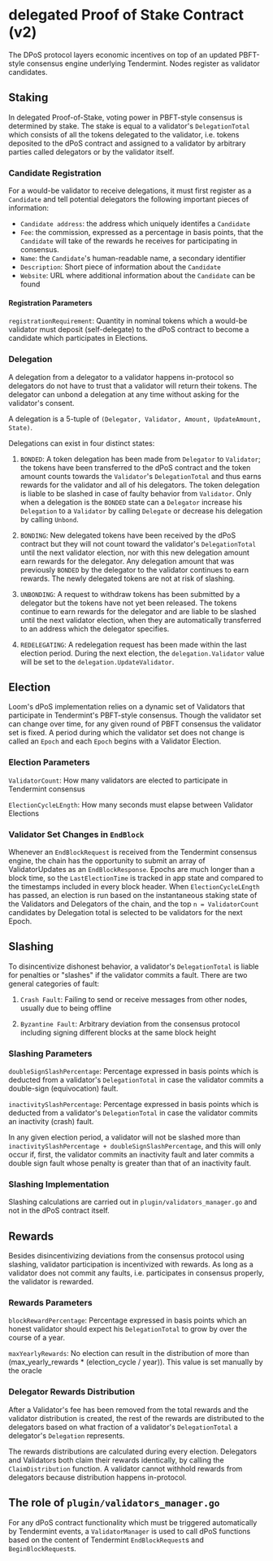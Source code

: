 # delegated Proof of Stake Contract (v2)

The DPoS protocol layers economic incentives on top of an updated PBFT-style consensus
engine underlying Tendermint. Nodes register as validator candidates.

## Staking

In delegated Proof-of-Stake, voting power in PBFT-style consensus is determined
by stake. The stake is equal to a validator's `DelegationTotal` which consists of
all the tokens delegated to the validator, i.e. tokens deposited to the dPoS
contract and assigned to a validator by arbitrary parties called delegators or
by the validator itself.

### Candidate Registration

For a would-be validator to receive delegations, it must first register
as a `Candidate` and tell potential delegators the following important pieces of
information:

* `Candidate address`: the address which uniquely identifes a `Candidate`
* `Fee`: the commission, expressed as a percentage in basis points, that the `Candidate` will take of the rewards he receives for participating in consensus.
* `Name`: the `Candidate`'s human-readable name, a secondary identifier
* `Description`: Short piece of information about the `Candidate`
* `Website`: URL where additional information about the `Candidate` can be found

#### Registration Parameters

`registrationRequirement`: Quantity in nominal tokens which a would-be validator
must deposit (self-delegate) to the dPoS contract to become a candidate
which participates in Elections.

### Delegation

A delegation from a delegator to a validator happens in-protocol so delegators do
not have to trust that a validator will return their tokens. The delegator can
unbond a delegation at any time without asking for the validator's consent.

A delegation is a 5-tuple of `(Delegator, Validator, Amount, UpdateAmount, State)`.

Delegations can exist in four distinct states:

1. `BONDED`: A token delegation has been made from `Delegator` to `Validator`; the
tokens have been transferred to the dPoS contract and the token amount counts
towards the `Validator`'s `DelegationTotal` and thus earns rewards for the validator
and all of his delegators. The token delegation is liable to be slashed in case
of faulty behavior from `Validator`. Only when a delegation is the `BONDED`
state can a `Delegator` increase his `Delegation` to a `Validator` by calling
`Delegate` or decrease his delegation by calling `Unbond`.

2. `BONDING`: New delegated tokens have been received by the dPoS contract but they
will not count toward the validator's `DelegationTotal` until the next validator
election, nor with this new delegation amount earn rewards for the delegator.
Any delegation amount that was previously `BONDED` by the delegator to the
validator continues to earn rewards. The newly delegated tokens are not at risk
of slashing.

3. `UNBONDING`: A request to withdraw tokens has been submitted by a delegator but
the tokens have not yet been released. The tokens continue to earn rewards for
the delegator and are liable to be slashed until the next validator election,
when they are automatically transferred to an address which the delegator specifies.

4. `REDELEGATING`: A redelegation request has been made within the last election
period. During the next election, the `delegation.Validator`  value will be set
to the `delegation.UpdateValidator`.

## Election

Loom's dPoS implementation relies on a dynamic set of Validators that
participate in Tendermint's PBFT-style consensus. Though the validator set can
change over time, for any given round of PBFT consensus the validator set is
fixed. A period during which the validator set does not change is called an
`Epoch` and each `Epoch` begins with a Validator Election.

### Election Parameters

`ValidatorCount`: How many validators are elected to participate in Tendermint
consensus

`ElectionCycleLEngth`: How many seconds must elapse between Validator Elections

### Validator Set Changes in `EndBlock`

Whenever an `EndBlockRequest` is received from the Tendermint consensus engine,
the chain has the opportunity to submit an array of ValidatorUpdates as an
`EndBlockResponse`. Epochs are much longer than a block time, so the
`LastElectionTime` is tracked in app state and compared to the timestamps
included in every block header. When `ElectionCycleLEngth` has passed, an election is run based on the instantaneous staking state of the Validators and
Delegators of the chain, and the top `n = ValidatorCount` candidates by
Delegation total is selected to be validators for the next Epoch.

## Slashing

To disincentivize dishonest behavior, a validator's `DelegationTotal`
is liable for penalties or "slashes" if the validator commits a fault. There are
two general categories of fault:

1. `Crash Fault`: Failing to send or receive messages from other nodes, usually due
to being offline

2. `Byzantine Fault`: Arbitrary deviation from the consensus protocol including
signing different blocks at the same block height

### Slashing Parameters

`doubleSignSlashPercentage`: Percentage expressed in basis points which is
deducted from a validator's `DelegationTotal` in case the validator commits
a double-sign (equivocation) fault.

`inactivitySlashPercentage`: Percentage expressed in basis points which is
deducted from a validator's `DelegationTotal` in case the validator commits an
inactivity (crash) fault.

In any given election period, a validator will not be slashed more than
`inactivitySlashPercentage + doubleSignSlashPercentage`, and this will only
occur if, first, the validator commits an inactivity fault and later commits
a double sign fault whose penalty is greater than that of an inactivity fault.

### Slashing Implementation

Slashing calculations are carried out in `plugin/validators_manager.go` and not
in the dPoS contract itself.

## Rewards

Besides disincentivizing deviations from the consensus protocol using slashing,
validator participation is incentivized with rewards. As long as a validator
does not commit any faults, i.e. participates in consensus properly, the
validator is rewarded.

### Rewards Parameters

`blockRewardPercentage`: Percentage expressed in basis points which an honest
validator should expect his `DelegationTotal` to grow by over the course of
a year.

`maxYearlyRewards`: No election can result in the distribution of more than
(max_yearly_rewards * (election_cycle / year)). This value is set manually by
the oracle

### Delegator Rewards Distribution

After a Validator's fee has been removed from the total rewards and the
validator distribution is created, the rest of the rewards are distributed to
the delegators based on what fraction of a validator's `DelegationTotal`
a delegator's `Delegation` represents.

The rewards distributions are calculated during every election. Delegators and
Validators both claim their rewards identically, by calling the
`ClaimDistribution` function. A validator cannot withhold rewards from delegators
because distribution happens in-protocol.

## The role of `plugin/validators_manager.go`

For any dPoS contract functionality which must be triggered automatically by
Tendermint events, a `ValidatorManager` is used to call dPoS functions based on
the content of Tendermint `EndBlockRequest`s and `BeginBlockRequest`s.
